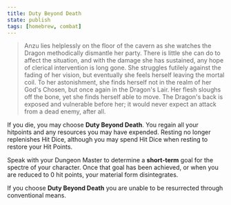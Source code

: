 ```yaml
---
title: Duty Beyond Death
state: publish
tags: [homebrew, combat]
---
```

> Anzu lies helplessly on the floor of the cavern as she watches the Dragon methodically dismantle her party. There is little she can do to affect the situation, and with the damage she has sustained, any hope of clerical intervention is long gone.
> She struggles futilely against the fading of her vision, but eventually she feels herself leaving the mortal coil.
> To her astonishment, she finds herself not in the realm of her God's Chosen, but once again in the Dragon's Lair.
> Her flesh sloughs off the bone, yet she finds herself able to move. The Dragon's back is exposed and vulnerable before her; it would never expect an attack from a dead enemy, after all.

If you die, you may choose **Duty Beyond Death**. You regain all your hitpoints and any resources you may have expended. Resting no longer replenishes Hit Dice, although you may spend Hit Dice when resting to restore your Hit Points.

Speak with your Dungeon Master to determine a **short&#8209;term** goal for the spectre of your character. Once that goal has been achieved, or when you are reduced to 0 hit points, your material form disintegrates.

If you choose **Duty Beyond Death** you are unable to be resurrected through conventional means. 